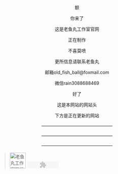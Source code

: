 <html xmlns="http://www.w3.org/1999/xhtml">
<head>
<meta http-equiv="Content-Type" content="text/html; charset=gb2312" />
<title>无标题文档</title>
</head>

<body>
<p align="center">
额</p>
<p align="center">你来了</p>
<p align="center">这是老鱼丸工作室官网</p>
<p align="center">正在制作</p>
<p align="center">
不喜莫喷</p>
<p align="center">更所信息请联系老鱼丸</p>
<p align="center">邮箱old_fish_ball@foxmail.com</p>
<p align="center">微信rain3088688469</p>
<p align="center">好了</p>
<p align="center">这是本网站的网站头</p>
<p align="center"> 下方是正在更新的网站</p>
<p align="center">————————————————</p>
<p align="center">
————————————————</p>
<p align="center">————————————————</p>
<blockquote>
  <p align="left"><img name="ofbs" src="" width="50" height="50" alt="老鱼丸工作室图标（暂缺）"> 
    <object classid="clsid:D27CDB6E-AE6D-11cf-96B8-444553540000" codebase="http://download.macromedia.com/pub/shockwave/cabs/flash/swflash.cab#version=5,0,0,0" width="100" height="23">
      <param name="BGCOLOR" value="">
      <param name="movie" value="button1.swf">
      <param name="quality" value="high">
      <embed src="button1.swf" quality="high" pluginspage="http://www.macromedia.com/shockwave/download/index.cgi?P1_Prod_Version=ShockwaveFlash" type="application/x-shockwave-flash" width="100" height="23" ></embed>
    </object>
  </p>
</blockquote>
</body>
</html>

